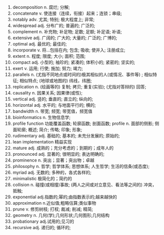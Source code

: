 1.  decomposition n. 腐烂; 分解; 
2.  concatenate  v. 使连接（连续，衔接）起来；连锁；串级;
3.  notably  adv. 尤其; 特别; 极大程度上; 非常;
4.  widespread adj.	分布广的; 普遍的; 广泛的;
5.  complement n.	补充物; 补足物; 足数; 足额; 补足语; 补语;
6.  extensive adj.	广阔的; 广大的; 大量的; 广泛的; 广博的;
7.  optimal adj.	最优的; 最佳的;
8.  incorporate v.	将…包括在内; 包含; 吸收; 使并入; 注册成立;
9.  extent n.	程度; 限度; 大小; 面积; 范围;  
10. compact adj.	小型的; 袖珍的; 紧凑的; 体积小的; 紧密的; 坚实的;
11. exert  v.	运用; 行使; 施加; 努力; 竭力;
12. parallels n.	(尤指不同地点或时间的)极其相似的人(或情况、事件等) ; 相似特征; 相似特点; (地球或地图的) 纬线，纬圈;
13. replication n.	(绘画等的) 复制; 拷贝; 重复(实验); (尤指对答辩的) 回答;
14. causality n.	因果关系; 因果律(或性);
15. vertical adj.	竖的; 垂直的; 直立的; 纵向的;
16. horizontal adj.	水平的; 与地面平行的; 横的;
17. bandwidth n.	带宽; 频宽; 带宽值，频宽值
18. bioinformatics n.	生物信息学;
19. profile function 功能覆盖函数; 轮廓函数; 剖面函数; profile n.	面部的侧影; 侧面轮廓; 概述; 简介; 传略; 印象; 形象;
20. rudimentary adj.	基础的; 基本的; 未充分发展的; 原始的;
21. lean implementation 精益实现
22. mature adj. 成熟的；充分考虑的；到期的；成年人的
23. pronounced adj.	显著的; 很明显的; 表达明确的;
24. prominence n. 突出；显著；突出物；卓越
25. philosophy n.	哲学; 哲学体系; 思想体系; 人生哲学; 生活的信条(或态度);
26. myriad adj.	无数的; 多种的，各式各样的;
27. minimalistic 极简化的；简约的
28. collision n. 碰撞(或相撞)事故; (两人之间或对立意见、看法等之间的) 冲突，抵触;
29. exponential adj.指数的;幂的;由指数表示的;越来越快的
30. approximation  n.近似值;粗略估算;类似事物
31. prune v.	修剪树枝; 打杈; 裁减; 削减; 精简;
32. geometry n. 几何(学);几何形状;几何图形;几何结构
33. probationary adj.试用的;见习的
34. recursive adj.	递归的; 循环的;
